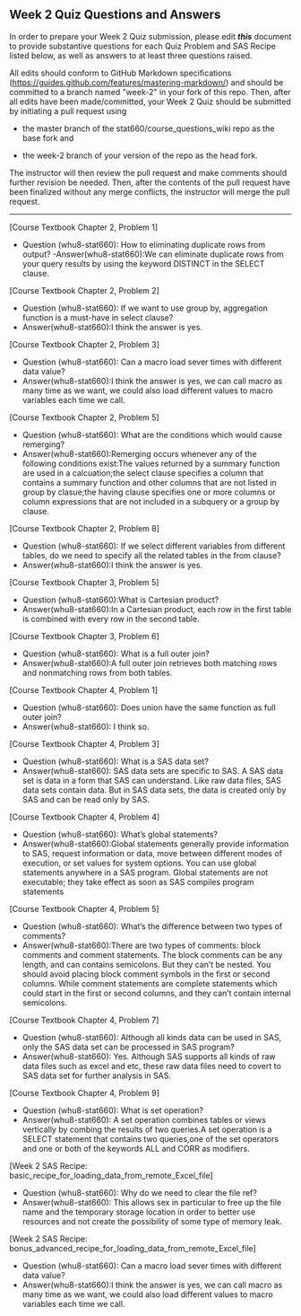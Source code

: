 
## Week 2 Quiz Questions and Answers

In order to prepare your Week 2 Quiz submission, please edit ***this*** document to provide substantive questions for each Quiz Problem and SAS Recipe listed below, as well as answers to at least three questions raised.

All edits should conform to GitHub Markdown specifications (https://guides.github.com/features/mastering-markdown/) and should be committed to a branch named "week-2" in your fork of this repo. Then, after all edits have been made/committed, your Week 2 Quiz should be submitted by initiating a pull request using

- the master branch of the stat660/course_questions_wiki repo as the base fork and

- the week-2 branch of your version of the repo as the head fork.

The instructor will then review the pull request and make comments should further revision be needed. Then, after the contents of the pull request have been finalized without any merge conflicts, the instructor will merge the pull request.



********************************************************************************



[Course Textbook Chapter 2, Problem 1]
- Question (whu8-stat660): How to eliminating duplicate rows from output?
-Answer(whu8-stat660):We can eliminate duplicate rows from your query results by using the keyword DISTINCT in the SELECT clause.



[Course Textbook Chapter 2, Problem 2]
- Question (whu8-stat660): If we want to use group by, aggregation function is a must-have in select clause?
- Answer(whu8-stat660):I think the answer is yes.



[Course Textbook Chapter 2, Problem 3]
- Question (whu8-stat660): Can a macro load sever times with different data value?
- Answer(whu8-stat660):I think the answer is yes, we can call macro as many time as we want, we could also load different values to macro variables each time we call.



[Course Textbook Chapter 2, Problem 5]
- Question (whu8-stat660): What are the conditions which would cause remerging?
- Answer(whu8-stat660):Remerging occurs whenever any of the following conditions exist:The values returned by a summary function are used in a calcuation;the select clause specifies a column that contains a summary function and other columns that are not listed in group by clasue;the having clause specifies one or more columns or column expressions that are not included in a subquery or a group by clause.



[Course Textbook Chapter 2, Problem 8]
- Question (whu8-stat660): If we select different variables from different tables, do we need to specify all the related tables in the from clause?
- Answer(whu8-stat660):I think the answer is yes.



[Course Textbook Chapter 3, Problem 5]
- Question (whu8-stat660):What is Cartesian product?
- Answer(whu8-stat660):In a Cartesian product, each row in the first table is combined with every row in the second table.



[Course Textbook Chapter 3, Problem 6]
- Question (whu8-stat660): What is a full outer join?
- Answer(whu8-stat660):A full outer join retrieves both matching rows and nonmatching rows from both tables.



[Course Textbook Chapter 4, Problem 1]
- Question (whu8-stat660): Does union have the same function as full outer join?
- Answer(whu8-stat660): I think so.



[Course Textbook Chapter 4, Problem 3]
- Question (whu8-stat660): What is a SAS data set?
- Answer(whu8-stat660): SAS data sets are specific to SAS. A SAS data set is data in a form that SAS can understand. Like raw data files, SAS data sets contain data. But in SAS data sets, the data is created only by SAS and can be read only by SAS.



[Course Textbook Chapter 4, Problem 4]
- Question (whu8-stat660): What’s global statements?
- Answer(whu8-stat660):Global statements generally provide information to SAS, request information or data, move between different modes of execution, or set values for system options. You can use global statements anywhere in a SAS program. Global statements are not executable; they take effect as soon as SAS compiles program statements



[Course Textbook Chapter 4, Problem 5]
- Question (whu8-stat660): What’s the difference between two types of comments?
- Answer(whu8-stat660):There are two types of comments: block comments and comment statements. The block comments can be any length, and can contains semicolons. But they can’t be nested. You should avoid placing block comment symbols in the first or second columns. While comment statements are complete statements which could start in the first or second columns, and  they can’t contain internal semicolons.



[Course Textbook Chapter 4, Problem 7]
- Question (whu8-stat660): Although all kinds data can be used in SAS, only the SAS data set can be processed in SAS program?
- Answer(whu8-stat660): Yes. Although SAS supports all kinds of raw data files such as excel and etc, these raw data files need to covert to SAS data set for further analysis in SAS.



[Course Textbook Chapter 4, Problem 9]
- Question (whu8-stat660): What is set operation?
- Answer(whu8-stat660): A set operation combines tables or views vertically by combing the results of two queries.A set operation is a SELECT statement that contains two queries,one of the set operators and one or both of the keywords ALL and CORR as modifiers.



[Week 2 SAS Recipe: basic_recipe_for_loading_data_from_remote_Excel_file]
- Question (whu8-stat660): Why do we need to clear the file ref?
- Answer(whu8-stat660): This allows sex in particular to free up the file name and the temporary storage location in order to better use resources and not create the possibility of some type of memory leak.



[Week 2 SAS Recipe: bonus_advanced_recipe_for_loading_data_from_remote_Excel_file]
- Question (whu8-stat660): Can a macro load sever times with different data value?
- Answer(whu8-stat660):I think the answer is yes, we can call macro as many time as we want, we could also load different values to macro variables each time we call.


